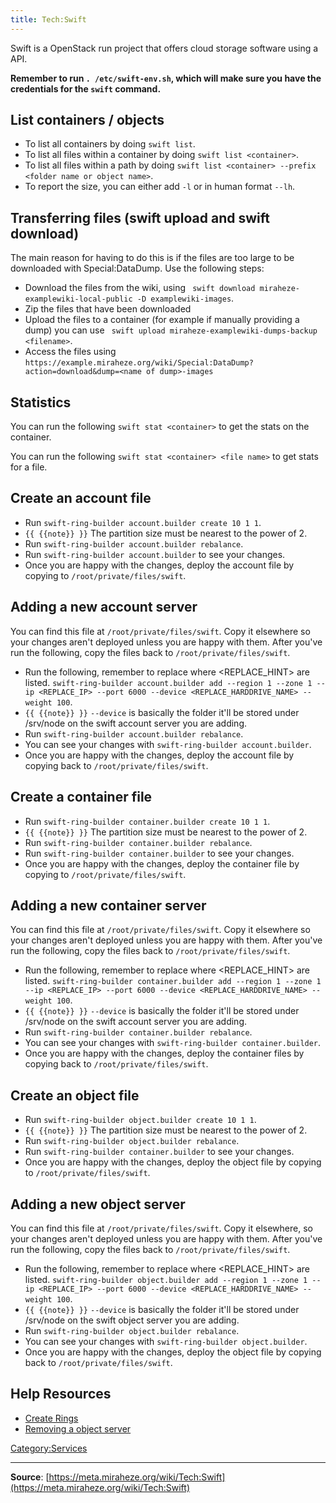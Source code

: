 ```yaml
---
title: Tech:Swift
---
```


Swift is a OpenStack run project that offers cloud storage software using a API.

**Remember to run `. /etc/swift-env.sh`, which will make sure you have the credentials for the `swift` command.**

## List containers / objects 

* To list all containers by doing `swift list`.
* To list all files within a container by doing `swift list <container>`.
* To list all files within a path by doing `swift list <container> --prefix <folder name or object name>`.
* To report the size, you can either add `-l` or in human format `--lh`.

## Transferring files (swift upload and swift download) 

The main reason for having to do this is if the files are too large to be downloaded with Special:DataDump. Use the following steps:

* Download the files from the wiki, using ` swift download miraheze-examplewiki-local-public -D examplewiki-images`.
* Zip the files that have been downloaded
* Upload the files to a container (for example if manually providing a dump) you can use ` swift upload miraheze-examplewiki-dumps-backup <filename>`.
* Access the files using `https://example.miraheze.org/wiki/Special:DataDump?action=download&dump=<name of dump>-images`

## Statistics 

You can run the following `swift stat <container>` to get the stats on the container.

You can run the following `swift stat <container> <file name>` to get stats for a file.

## Create an account file 

* Run `swift-ring-builder account.builder create 10 1 1`.
* `{{ {{note}} }}` The partition size must be nearest to the power of 2.
* Run `swift-ring-builder account.builder rebalance`.
* Run `swift-ring-builder account.builder` to see your changes.
* Once you are happy with the changes, deploy the account file by copying to `/root/private/files/swift`.

## Adding a new account server 

You can find this file at `/root/private/files/swift`. Copy it elsewhere so your changes aren't deployed unless you are happy with them. After you've run the following, copy the files back to `/root/private/files/swift`.

* Run the following, remember to replace where <REPLACE_HINT> are listed. `swift-ring-builder account.builder add --region 1 --zone 1 --ip <REPLACE_IP> --port 6000 --device <REPLACE_HARDDRIVE_NAME> --weight 100`.
* `{{ {{note}} }}` `--device` is basically the folder it'll be stored under /srv/node on the swift account server you are adding.
* Run `swift-ring-builder account.builder rebalance`.
* You can see your changes with `swift-ring-builder account.builder`.
* Once you are happy with the changes, deploy the account file by copying back to `/root/private/files/swift`.

## Create a container file 

* Run `swift-ring-builder container.builder create 10 1 1`.
* `{{ {{note}} }}` The partition size must be nearest to the power of 2.
* Run `swift-ring-builder container.builder rebalance`.
* Run `swift-ring-builder container.builder` to see your changes.
* Once you are happy with the changes, deploy the container file by copying to `/root/private/files/swift`.

## Adding a new container server 

You can find this file at `/root/private/files/swift`. Copy it elsewhere so your changes aren't deployed unless you are happy with them. After you've run the following, copy the files back to `/root/private/files/swift`.

* Run the following, remember to replace where <REPLACE_HINT> are listed. `swift-ring-builder container.builder add --region 1 --zone 1 --ip <REPLACE_IP> --port 6000 --device <REPLACE_HARDDRIVE_NAME> --weight 100`.
* `{{ {{note}} }}` `--device` is basically the folder it'll be stored under /srv/node on the swift account server you are adding.
* Run `swift-ring-builder container.builder rebalance`.
* You can see your changes with `swift-ring-builder container.builder`.
* Once you are happy with the changes, deploy the container files by copying back to `/root/private/files/swift`.

## Create an object file 

* Run `swift-ring-builder object.builder create 10 1 1`.
* `{{ {{note}} }}` The partition size must be nearest to the power of 2.
* Run `swift-ring-builder object.builder rebalance`.
* Run `swift-ring-builder container.builder` to see your changes.
* Once you are happy with the changes, deploy the object file by copying to `/root/private/files/swift`.

## Adding a new object server 

You can find this file at `/root/private/files/swift`. Copy it elsewhere, so your changes aren't deployed unless you are happy with them. After you've run the following, copy the files back to `/root/private/files/swift`.

* Run the following, remember to replace where <REPLACE_HINT> are listed. `swift-ring-builder object.builder add --region 1 --zone 1 --ip <REPLACE_IP> --port 6000 --device <REPLACE_HARDDRIVE_NAME> --weight 100`.
* `{{ {{note}} }}` `--device` is basically the folder it'll be stored under /srv/node on the swift object server you are adding.
* Run `swift-ring-builder object.builder rebalance`.
* You can see your changes with `swift-ring-builder object.builder`.
* Once you are happy with the changes, deploy the object file by copying back to `/root/private/files/swift`.

## Help Resources 

* [Create Rings](https://docs.openstack.org/swift/queens/install/initial-rings.html)
* [Removing a object server](https://mindmajix.com/openstack/removing-nodes-from-a-cluster)

[Category:Services](https://meta.miraheze.org/wiki/Category:Services)

----
**Source**: [https://meta.miraheze.org/wiki/Tech:Swift](https://meta.miraheze.org/wiki/Tech:Swift)